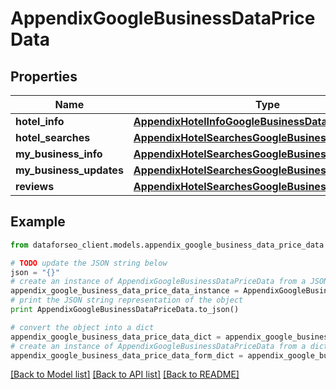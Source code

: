 # AppendixGoogleBusinessDataPriceData


## Properties

Name | Type | Description | Notes
------------ | ------------- | ------------- | -------------
**hotel_info** | [**AppendixHotelInfoGoogleBusinessDataPriceData**](AppendixHotelInfoGoogleBusinessDataPriceData.md) |  | [optional] 
**hotel_searches** | [**AppendixHotelSearchesGoogleBusinessDataPriceData**](AppendixHotelSearchesGoogleBusinessDataPriceData.md) |  | [optional] 
**my_business_info** | [**AppendixHotelSearchesGoogleBusinessDataPriceData**](AppendixHotelSearchesGoogleBusinessDataPriceData.md) |  | [optional] 
**my_business_updates** | [**AppendixHotelSearchesGoogleBusinessDataPriceData**](AppendixHotelSearchesGoogleBusinessDataPriceData.md) |  | [optional] 
**reviews** | [**AppendixHotelSearchesGoogleBusinessDataPriceData**](AppendixHotelSearchesGoogleBusinessDataPriceData.md) |  | [optional] 

## Example

```python
from dataforseo_client.models.appendix_google_business_data_price_data import AppendixGoogleBusinessDataPriceData

# TODO update the JSON string below
json = "{}"
# create an instance of AppendixGoogleBusinessDataPriceData from a JSON string
appendix_google_business_data_price_data_instance = AppendixGoogleBusinessDataPriceData.from_json(json)
# print the JSON string representation of the object
print AppendixGoogleBusinessDataPriceData.to_json()

# convert the object into a dict
appendix_google_business_data_price_data_dict = appendix_google_business_data_price_data_instance.to_dict()
# create an instance of AppendixGoogleBusinessDataPriceData from a dict
appendix_google_business_data_price_data_form_dict = appendix_google_business_data_price_data.from_dict(appendix_google_business_data_price_data_dict)
```
[[Back to Model list]](../README.md#documentation-for-models) [[Back to API list]](../README.md#documentation-for-api-endpoints) [[Back to README]](../README.md)


